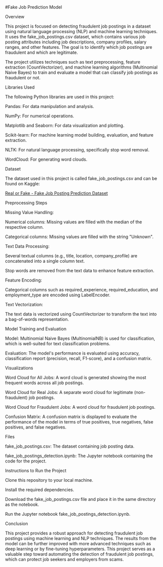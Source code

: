 #Fake Job Prediction Model


Overview

This project is focused on detecting fraudulent job postings in a dataset using natural language processing (NLP) and machine learning techniques. It uses the fake_job_postings.csv dataset, which contains various job posting attributes including job descriptions, company profiles, salary ranges, and other features. The goal is to identify which job postings are fraudulent and which are legitimate.


The project utilizes techniques such as text preprocessing, feature extraction (CountVectorizer), and machine learning algorithms (Multinomial Naive Bayes) to train and evaluate a model that can classify job postings as fraudulent or not.


Libraries Used

The following Python libraries are used in this project:

Pandas: For data manipulation and analysis.

NumPy: For numerical operations.

Matplotlib and Seaborn: For data visualization and plotting.

Scikit-learn: For machine learning model building, evaluation, and feature extraction.

NLTK: For natural language processing, specifically stop word removal.

WordCloud: For generating word clouds.


Dataset

The dataset used in this project is called fake_job_postings.csv and can be found on Kaggle:

[Real or Fake - Fake Job Posting Prediction Dataset](https://www.kaggle.com/datasets/shivamb/real-or-fake-fake-jobposting-prediction)


Preprocessing Steps

Missing Value Handling:

Numerical columns: Missing values are filled with the median of the respective column.

Categorical columns: Missing values are filled with the string "Unknown".


Text Data Processing:

Several textual columns (e.g., title, location, company_profile) are concatenated into a single column text.

Stop words are removed from the text data to enhance feature extraction.


Feature Encoding:

Categorical columns such as required_experience, required_education, and employment_type are encoded using LabelEncoder.


Text Vectorization:

The text data is vectorized using CountVectorizer to transform the text into a bag-of-words representation.


Model Training and Evaluation

Model: Multinomial Naive Bayes (MultinomialNB) is used for classification, which is well-suited for text classification problems.

Evaluation: The model's performance is evaluated using accuracy, classification report (precision, recall, F1-score), and a confusion matrix.


Visualizations

Word Cloud for All Jobs: A word cloud is generated showing the most frequent words across all job postings.

Word Cloud for Real Jobs: A separate word cloud for legitimate (non-fraudulent) job postings.

Word Cloud for Fraudulent Jobs: A word cloud for fraudulent job postings.

Confusion Matrix: A confusion matrix is displayed to evaluate the performance of the model in terms of true positives, true negatives, false positives, and false negatives.


Files

fake_job_postings.csv: The dataset containing job posting data.

fake_job_postings_detection.ipynb: The Jupyter notebook containing the code for the project.


Instructions to Run the Project

Clone this repository to your local machine.

Install the required dependencies.

Download the fake_job_postings.csv file and place it in the same directory as the notebook.

Run the Jupyter notebook fake_job_postings_detection.ipynb.


Conclusion

This project provides a robust approach for detecting fraudulent job postings using machine learning and NLP techniques. The results from the model can be further improved with more advanced techniques such as deep learning or by fine-tuning hyperparameters. This project serves as a valuable step toward automating the detection of fraudulent job postings, which can protect job seekers and employers from scams.
